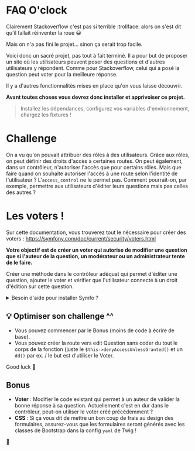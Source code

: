 # FAQ O'clock

Clairement Stackoverflow c'est pas si terrible :trollface: alors on s'est dit qu'il fallait réinventer la roue :grinning:

Mais on n'a pas fini le projet… sinon ça serait trop facile.

Voici donc un sacré projet, pas tout à fait terminé. Il a pour but de proposer un site où les utilisateurs peuvent poser des questions et d'autres utilisateurs y répondent. Comme pour Stackoverflow, celui qui a posé la question peut voter pour la meilleure réponse.

Il y a d'autres fonctionnalités mises en place qu'on vous laisse découvrir.

**Avant toutes choses vous devrez donc installer et apprivoiser ce projet.**

> Installez les dépendances, configurez vos variables d'environnement, chargez les fixtures !

# Challenge

On a vu qu'on pouvait attribuer des rôles à des utilisateurs. Grâce aux rôles, on peut définir des droits d'accès à certaines routes. On peut également, dans un contrôleur, n'autoriser l'accès que pour certains rôles. Mais que faire quand on souhaite autoriser l'accès à une route selon l'identité de l'utilisateur ? L'`access_control` ne le permet pas. Comment pourrait-on, par exemple, permettre aux utilisateurs d'éditer leurs questions mais pas celles des autres ?

# Les voters !

Sur cette documentation, vous trouverez tout le nécessaire pour créer des voters : https://symfony.com/doc/current/security/voters.html

**Votre objectif est de créer un voter qui autorise de modifier une question que si l'auteur de la question, un modérateur ou un administrateur tente de le faire.**

Créer une méthode dans le contrôleur adéquat qui permet d'éditer une question, ajouter le voter et vérifier que l'utilisateur connecté à un droit d'édition sur cette question.

<details>

  <summary>Besoin d'aide pour installer Symfo ?</summary>

  - `composer install`
  - `bin/console d:d:c`
  - `bin/console d:m:m`
  - `bin/console d:f:l -n`
  - `php -S 0.0.0.0:8080 -t public`
  - ou Apache
  
</details>

## 💡 Optimiser son challenge ^^

- Vous pouvez commencer par le Bonus (moins de code à écrire de base).
- Vous pouvez créer la route vers edit Question sans coder du tout le corps de la fonction (juste le `$this->denyAccessUnlessGranted()` et un `dd()` par ex. / le but est d'utiliser le Voter.

Good luck :muscle:

## Bonus

- **Voter** : Modifier le code existant qui permet à un auteur de valider la bonne réponse à sa question. Actuellement c'est en dur dans le contrôleur, peut-on utiliser le voter créé précédemment ?
- **CSS** : Si ça vous dit de mettre un bon coup de frais au design des formulaires, assurez-vous que les formulaires seront générés avec les classes de Bootstrap dans la config `yaml` de Twig !

:tada:
